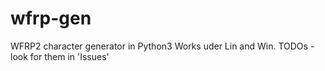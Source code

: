# wfrp-gen
WFRP2 character generator in Python3
Works uder Lin and Win.
TODOs - look for them in 'Issues'
